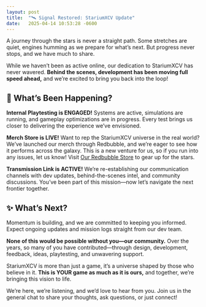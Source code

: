 ```yaml
---
layout: post
title:  "🛰️ Signal Restored: StariumXCV Update"
date:   2025-04-14 10:53:28 -0600
---
```

A journey through the stars is never a straight path. Some stretches are quiet, engines humming as we prepare for what’s next. But progress never stops, and we have much to share.

While we haven’t been as active online, our dedication to StariumXCV has never wavered. **Behind the scenes, development has been moving full speed ahead,** and we’re excited to bring you back into the loop!

## **🚀 What’s Been Happening?**

**Internal Playtesting is ENGAGED!** Systems are active, simulations are running, and gameplay optimizations are in progress. Every test brings us closer to delivering the experience we’ve envisioned.

**Merch Store is LIVE!** Want to rep the StariumXCV universe in the real world? We’ve launched our merch through Redbubble, and we’re eager to see how it performs across the galaxy. This is a new venture for us, so if you run into any issues, let us know! Visit [Our Redbubble Store](https://www.redbubble.com/people/gwythdarian/shop?asc=u) to gear up for the stars.

**Transmission Link is ACTIVE!** We’re re-establishing our communication channels with dev updates, behind-the-scenes intel, and community discussions. You’ve been part of this mission—now let’s navigate the next frontier together.

## **✨ What’s Next?**

Momentum is building, and we are committed to keeping you informed. Expect ongoing updates and mission logs straight from our dev team.

**None of this would be possible without you—our community.** Over the years, so many of you have contributed—through design, development, feedback, ideas, playtesting, and unwavering support.

StariumXCV is more than just a game, it’s a universe shaped by those who believe in it. **This is YOUR game as much as it is ours,** and together, we’re bringing this vision to life.

We’re here, we’re listening, and we’d love to hear from you. Join us in the general chat to share your thoughts, ask questions, or just connect!
